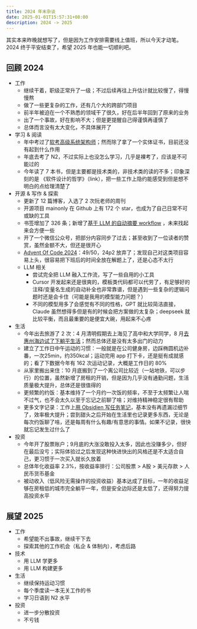 ```yaml
---
title: 2024 年末杂谈
date: 2025-01-01T15:57:31+08:00
description: 2024 -> 2025
---
```


其实本来昨晚就想写了，但是因为工作安排需要线上值班，所以今天才动笔。2024 终于平安结束了，希望 2025 年也能一切顺利吧。

## 回顾 2024

- 工作
	- 继续干着，职级正常升了一级；不过后续再往上升估计就比较慢了，得慢慢熬
	- 做了一些更复杂的工作，还有几个大的跨部门项目
	- 前半年被迫在一个不熟悉的领域干了很久，好在后半年回到了原来的业务
    - 出了一个事故，好在影响不大；但是更提醒自己得谨慎再谨慎了
	- 总体而言没有太大变化，不具体展开了
- 学习 & 阅读
	- 年中考过了[软考高级系统架构师](https://nekonull.me/posts/ruankao-architect/)；然而除了拿了一个实体证书，目前还没有起到什么作用
	- 年底去考了 N2，不过实际上也没怎么学习，几乎是裸考了，应该是不可能过的
	- 今年读了 7 本书，但是主要都是技术类的，非技术类的读的不多；印象深刻的是 《软件设计的哲学》（link），把一些工作上隐约能感受到但是想不明白的点给理清楚了
- 开源 & 写作 & 探索
	- 更新了 12 篇博客，入选了 2 次阮老师的周刊
	- 开源项目 mainonly 在 Github 上有 172 个 star，也成为了自己日常不可或缺的工具
	- 书签增加了 326 条；新增了[基于 LLM 的自动摘要 workflow](https://nekonull.me/posts/llm_x_bookmark/) ，未来找起来会方便一些
	- 开了一个微信公众号，把部分内容同步了过去；甚至收到了一位读者的赞赏，虽然金额不大，但还是很开心
	- [Advent Of Code 2024](https://github.com/jerrylususu/advent-of-code-2024)：49/50，24p2 放弃了；发现自己对这类项目容易上头，很容易把下班后的时间全放在解题上了，还是心态不太行
	- LLM 相关
		- 尝试完全把 LLM 融入工作流，写了一些自用的小工具
		- Cursor 开发起来还是很爽的，模板类代码都可以代劳了，有足够好的注释/变量名生成的自动补全也非常靠谱，但是遇到一些复杂的逻辑问题时还是会卡住（可能是我用的模型能力问题？）
		- 不同的模型用多了会感觉有不同的性格，GPT 就比较简洁直接，Claude 虽然想得多但是有的时候会把方案做的太复杂；deepseek 就比较平衡，而且最重要的是便宜大碗，用起来不心疼
- 生活
	- 今年出去旅游了 2 次：4 月清明假期去上海见了高中和大学同学，8 月[去惠州海边试了下躺平生活](https://nekonull.me/archive/2408-huizhou-layflat/)；然而总体还是没有太多出门的动力
	- 建立了工作日中午运动的习惯：一般就是在公司健身房，边踩椭圆机边补番，一次25min，约350kcal；运动完用 app 打下卡，还是挺有成就感的；看了下数据今年有 162 次运动记录，大概是工作日的 80%
	- 从家里搬出来住：10 月底搬到了一个离公司比较近（一站地铁，可以步行）的位置，虽然新增了房租的开销，但是因为几乎没有通勤问题，生活质量极大提升，总体还是很值得的
	- 更频繁的约饭：基本维持了一个月约一次饭的频率，不至于太频繁让人喘不过气，也不会太久以至于忘记之前聊了啥；对维持精神稳定很有帮助
	- 更多文字记录：工作上[用 Obsidien 写任务笔记](https://nekonull.me/share/obsidian-work-journal/)，基本没有再遗漏过细节了，效率极大提升；尝到甜头之后开始在生活里也记录更多东西，无论是每次约饭聊了啥，还是每周有什么有趣/有意思的事情。如果不记录，很快就忘记发生过什么了
- 投资
	- 今年开了股票账户；9月底的大涨没敢投入太多，因此也没赚多少，但好在最后没亏；实际体验过之后发现这种快进快出的风格还是不太适合自己，更习惯于一次买入就长久放着
	- 总体年化收益率 2.3%，按收益率排行：公司股票 > A股 > 美元存款 > 人民币货币基金 
	- 被动收入（低风险无需操作的投资收益）基本达成了目标，一年的收益足够在房租低的城市完全躺平一年，但是安全边际还是太低了，还得努力提高投资水平

## 展望 2025

- 工作
	- 希望能不出事故，继续干下去
	- 探索其他的工作机会（私企 & 体制内），考虑后路
- 技术
	- 用 LLM 学更多
	- 用 LLM 构建更多
- 生活
	- 继续保持运动习惯
	- 每个季度读一本无关工作的书
	- 学习日语到 N2 水平
- 投资
	- 进一步分散投资
	- 不亏钱